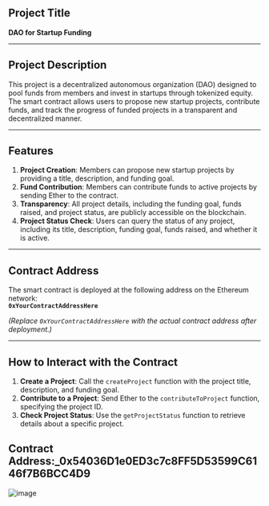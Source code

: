 

## Project Title
**DAO for Startup Funding**

---

## Project Description
This project is a decentralized autonomous organization (DAO) designed to pool funds from members and invest in startups through tokenized equity. The smart contract allows users to propose new startup projects, contribute funds, and track the progress of funded projects in a transparent and decentralized manner.

---

## Features
1. **Project Creation**: Members can propose new startup projects by providing a title, description, and funding goal.
2. **Fund Contribution**: Members can contribute funds to active projects by sending Ether to the contract.
3. **Transparency**: All project details, including the funding goal, funds raised, and project status, are publicly accessible on the blockchain.
4. **Project Status Check**: Users can query the status of any project, including its title, description, funding goal, funds raised, and whether it is active.

---

## Contract Address
The smart contract is deployed at the following address on the Ethereum network:  
**`0xYourContractAddressHere`**  

*(Replace `0xYourContractAddressHere` with the actual contract address after deployment.)*

---

## How to Interact with the Contract
1. **Create a Project**: Call the `createProject` function with the project title, description, and funding goal.
2. **Contribute to a Project**: Send Ether to the `contributeToProject` function, specifying the project ID.
3. **Check Project Status**: Use the `getProjectStatus` function to retrieve details about a specific project.
## Contract Address:_0x54036D1e0ED3c7c8FF5D53599C6146f7B6BCC4D9
![image](https://github.com/user-attachments/assets/c1588cc9-7a39-4c96-b86b-5c0b2e14b184)
